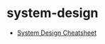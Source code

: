 # system-design

- [System Design Cheatsheet](https://systemdesign.one/system-design-interview-cheatsheet/)
